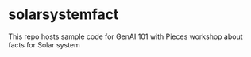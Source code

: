 # solarsystemfact
This repo hosts sample code for GenAI 101 with Pieces workshop about facts for Solar system
